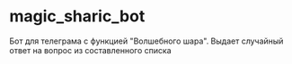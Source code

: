 # magic_sharic_bot
Бот для телеграма с функцией "Волшебного шара". Выдает случайный ответ на вопрос из составленного списка

